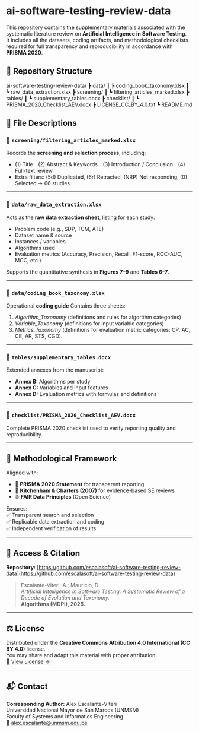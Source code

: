 # ai-software-testing-review-data

This repository contains the supplementary materials associated with the systematic literature review on **Artificial Intelligence in Software Testing**.  
It includes all the datasets, coding artifacts, and methodological checklists required for full transparency and reproducibility in accordance with **PRISMA 2020**.

## 📁 Repository Structure

ai-software-testing-review-data/
┣ data/
┃ ┣ coding_book_taxonomy.xlsx
┃ ┗ raw_data_extraction.xlsx
┣ screening/
┃ ┗ filtering_articles_marked.xlsx
┣ tables/
┃ ┗ supplementary_tables.docx
┣ checklist/
┃ ┗ PRISMA_2020_Checklist_AEV.docx
┣ LICENSE_CC_BY_4.0.txt
┗ README.md

## 📂 File Descriptions  

### 🔹 `screening/filtering_articles_marked.xlsx`
Records the **screening and selection process**, including:
- (1) Title (2) Abstract & Keywords (3) Introduction / Conclusion (4) Full-text review  
- Extra filters: (5d) Duplicated, (6r) Retracted, (NRP) Not responding, (0) Selected → 66 studies  

---

### 🔹 `data/raw_data_extraction.xlsx`
Acts as the **raw data extraction sheet**, listing for each study:  
- Problem code (e.g., SDP, TCM, ATE)  
- Dataset name & source  
- Instances / variables  
- Algorithms used  
- Evaluation metrics (Accuracy, Precision, Recall, F1-score, ROC-AUC, MCC, etc.)  

Supports the quantitative synthesis in **Figures 7–9** and **Tables 6–7**.

---

### 🔹 `data/coding_book_taxonomy.xlsx`
Operational **coding guide** Contains three sheets:  
  1. *Algorithm_Taxonomy* (definitions and rules for algorithm categories)  
  2. *Variable_Taxonomy* (definitions for input variable categories)  
  3. *Metrics_Taxonomy* (definitions for evaluation metric categories: CP, AC, CE, AR, STS, CGD).

---

### 🔹 `tables/supplementary_tables.docx`
Extended annexes from the manuscript:  
- **Annex B:** Algorithms per study  
- **Annex C:** Variables and input features  
- **Annex D:** Evaluation metrics with formulas and definitions  

---

### 🔹 `checklist/PRISMA_2020_Checklist_AEV.docx`
Complete PRISMA 2020 checklist used to verify reporting quality and reproducibility.

---

## 🧠 Methodological Framework  

Aligned with:
- 📘 **PRISMA 2020 Statement** for transparent reporting  
- 🧩 **Kitchenham & Charters (2007)** for evidence-based SE reviews  
- 🌐 **FAIR Data Principles** (Open Science)  

Ensures:  
✅ Transparent search and selection  
✅ Replicable data extraction and coding  
✅ Independent verification of results  

---

## 🔗 Access & Citation  

**Repository:** [https://github.com/escalasoft/ai-software-testing-review-data](https://github.com/escalasoft/ai-software-testing-review-data)

> Escalante-Viteri, A.; Mauricio, D.  
> *Artificial Intelligence in Software Testing: A Systematic Review of a Decade of Evolution and Taxonomy.*  
> **Algorithms (MDPI), 2025.**

---

## ⚖️ License  

Distributed under the **Creative Commons Attribution 4.0 International (CC BY 4.0)** license.  
You may share and adapt this material with proper attribution.  
📜 [View License →](https://creativecommons.org/licenses/by/4.0/)

---

## 📬 Contact  

**Corresponding Author:** Alex Escalante-Viteri  
Universidad Nacional Mayor de San Marcos (UNMSM)  
Faculty of Systems and Informatics Engineering  
📧 [alex.escalante@unmsm.edu.pe](mailto:alex.escalante@unmsm.edu.pe)





